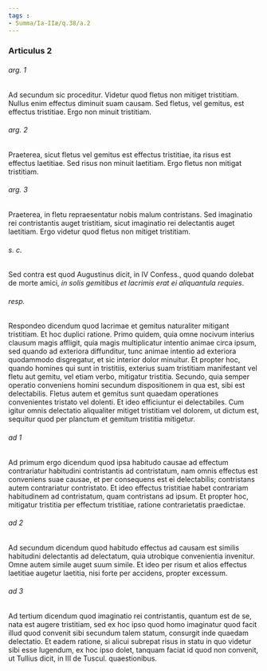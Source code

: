 ```yaml
---
tags : 
- Summa/Ia-IIæ/q.38/a.2
---
```


### Articulus 2

###### arg. 1
Ad secundum sic proceditur. Videtur quod fletus non mitiget tristitiam. Nullus enim effectus diminuit suam causam. Sed fletus, vel gemitus, est effectus tristitiae. Ergo non minuit tristitiam.

###### arg. 2
Praeterea, sicut fletus vel gemitus est effectus tristitiae, ita risus est effectus laetitiae. Sed risus non minuit laetitiam. Ergo fletus non mitigat tristitiam.

###### arg. 3
Praeterea, in fletu repraesentatur nobis malum contristans. Sed imaginatio rei contristantis auget tristitiam, sicut imaginatio rei delectantis auget laetitiam. Ergo videtur quod fletus non mitiget tristitiam.

###### s. c.
Sed contra est quod Augustinus dicit, in IV Confess., quod quando dolebat de morte amici, *in solis gemitibus et lacrimis erat ei aliquantula requies*.

###### resp.
Respondeo dicendum quod lacrimae et gemitus naturaliter mitigant tristitiam. Et hoc duplici ratione. Primo quidem, quia omne nocivum interius clausum magis affligit, quia magis multiplicatur intentio animae circa ipsum, sed quando ad exteriora diffunditur, tunc animae intentio ad exteriora quodammodo disgregatur, et sic interior dolor minuitur. Et propter hoc, quando homines qui sunt in tristitiis, exterius suam tristitiam manifestant vel fletu aut gemitu, vel etiam verbo, mitigatur tristitia. Secundo, quia semper operatio conveniens homini secundum dispositionem in qua est, sibi est delectabilis. Fletus autem et gemitus sunt quaedam operationes convenientes tristato vel dolenti. Et ideo efficiuntur ei delectabiles. Cum igitur omnis delectatio aliqualiter mitiget tristitiam vel dolorem, ut dictum est, sequitur quod per planctum et gemitum tristitia mitigetur.

###### ad 1
Ad primum ergo dicendum quod ipsa habitudo causae ad effectum contrariatur habitudini contristantis ad contristatum, nam omnis effectus est conveniens suae causae, et per consequens est ei delectabilis; contristans autem contrariatur contristato. Et ideo effectus tristitiae habet contrariam habitudinem ad contristatum, quam contristans ad ipsum. Et propter hoc, mitigatur tristitia per effectum tristitiae, ratione contrarietatis praedictae.

###### ad 2
Ad secundum dicendum quod habitudo effectus ad causam est similis habitudini delectantis ad delectatum, quia utrobique convenientia invenitur. Omne autem simile auget suum simile. Et ideo per risum et alios effectus laetitiae augetur laetitia, nisi forte per accidens, propter excessum.

###### ad 3
Ad tertium dicendum quod imaginatio rei contristantis, quantum est de se, nata est augere tristitiam, sed ex hoc ipso quod homo imaginatur quod facit illud quod convenit sibi secundum talem statum, consurgit inde quaedam delectatio. Et eadem ratione, si alicui subrepat risus in statu in quo videtur sibi esse lugendum, ex hoc ipso dolet, tanquam faciat id quod non convenit, ut Tullius dicit, in III de Tuscul. quaestionibus.

